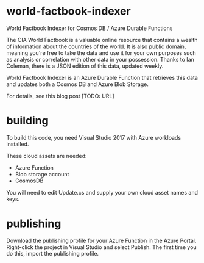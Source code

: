 # world-factbook-indexer
World Factbook Indexer for Cosmos DB / Azure Durable Functions

The CIA World Factbook is a valuable online resource that contains a wealth of information about the countries of the world. It is also public domain, meaning you're free to take the data and use it for your own purposes such as analysis or correlation with other data in your possession. Thanks to Ian Coleman, there is a JSON edition of this data, updated weekly.

World Factbook Indexer is an Azure Durable Function that retrieves this data and updates both a Cosmos DB and Azure Blob Storage.

For details, see this blog post [TODO: URL]

# building

To build this code, you need Visual Studio 2017 with Azure workloads installed.

These cloud assets are needed:
* Azure Function
* Blob storage account
* CosmosDB

You will need to edit Update.cs and supply your own cloud asset names and keys.

# publishing

Download the publishing profile for your Azure Function in the Azure Portal. Right-click the project in Visual Studio and select Publish. The first time you do this, import the publishing profile.



